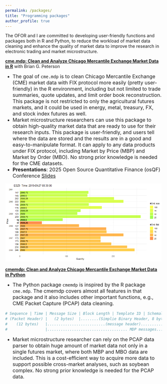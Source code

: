 ```yaml
---
permalink: /packages/
title: "Programming packages"
author_profile: true
---
```

The OFOR and I are committed to developing user-friendly functions and packages both in R and Python, to reduce the workload of market data cleaning and enhance the quality of market data to improve the research in electronic trading and market microstructure.

[**cme.mdp: Clean and Analyze Chicago Mercantile Exchange Market Data in R**](https://github.com/richie-ma/cme.mdp) with Brian G. Peterson
* <span style="font-size: 16px;">The goal of `cme.mdp` is to clean Chicago Mercantile Exchange (CME) market data with FIX protocol more easily (pretty user-friendly) in the R environment, including but not limited to trade summaries, quote updates, and limit order book reconstruction. This package is not restricted to only the agricultural futures markets, and it could be used in energy, metal, treasury, FX, and stock index futures as well.</span>
* <span style="font-size: 16px;">Market microstructure researchers can use this package to obtain high-quality market data that are ready to use for their research inputs. This package is user-friendly, and users tell where the data are stored and the results are in a good and easy-to-manipulate format. It can apply to any data products under FIX protocol, including Market by Price (MBP) and Market by Order (MBO). No strong prior knowledge is needed for the CME datasets.</span>
* <span style="font-size: 16px;"> **Presentations**: 2025 Open Source Quantitative Finance (osQF) Conference [Slides](https://www.dropbox.com/scl/fi/i60oj6thim6zm967d5aky/osQF_Richie_Ma_presentation.pdf?rlkey=y6q40zv78dchony02e98vb2k8&dl=0)

![](book_bar.gif)

[**cmemdp: Clean and Analyze Chicago Mercantile Exchange Market Data in Python**](https://github.com/richie-ma/cmemdp)
* <span style="font-size: 16px;">The Python package `cmemdp` is inspired by the R package `cme.mdp`. The cmemdp covers almost all features in that package and it also includes other important functions, e.g., CME Packet Capture (PCAP) data cleaning.</span>

```python
# Sequence | Time | Message Size | Block Length | Template ID | Schemal ID | Version | FIX header | FIX Message Body |
# (Packet Header) |   (2 bytes)  |........(Simplie Binary Header, 8 bytes).......... |.......(FIX message)...........|
#    (12 bytes)   |..........................(message header)........................|
#                 |.................................... MDP messages.................................................|
```

* <span style="font-size: 16px;">Market microstructure researcher can rely on the PCAP data parser to obtain huge amount of market data not only in a single futures market, where both MBP and MBO data are included. This is a cost-efficient way to acquire more data to support possible cross-market analyses, such as soybean complex. No strong prior knowledge is needed for the PCAP data.</span>
